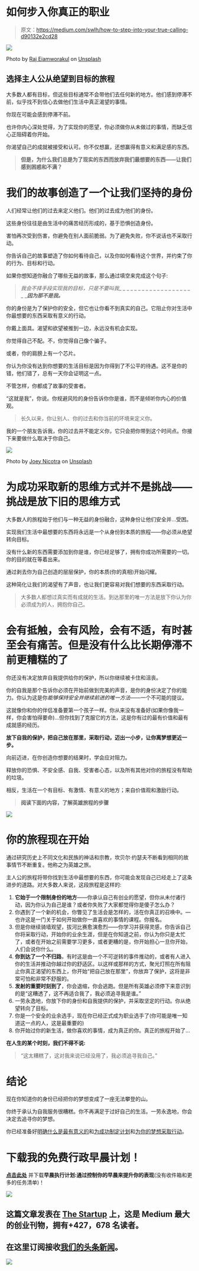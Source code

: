 # 如何步入你真正的职业

> 原文：<https://medium.com/swlh/how-to-step-into-your-true-calling-d90132e2cd28>

![](img/b121064d391ffedf4330212d8c5bf660.png)

Photo by [Raj Eiamworakul](https://unsplash.com/photos/o4c2zoVhjSw?utm_source=unsplash&utm_medium=referral&utm_content=creditCopyText) on [Unsplash](https://unsplash.com/search/photos/hero?utm_source=unsplash&utm_medium=referral&utm_content=creditCopyText)

## 选择主人公从绝望到目标的旅程

大多数人都有目标，但这些目标通常不会带他们去任何新的地方。他们感到停滞不前，似乎找不到信心去做他们生活中真正渴望的事情。

你现在可能会感到停滞不前。

也许你内心深处觉得，为了实现你的愿望，你必须做你从未做过的事情，而缺乏信心正阻碍着你开始。

你渴望自己的成就被接受和认可。你不仅想赢，还想赢得有意义和满足感的东西。

> **但是，为什么我们总是为了现实的东西而放弃我们最想要的东西——让我们感到困惑和不满？**

# 我们的故事创造了一个让我们坚持的身份

人们经常让他们的过去来定义他们。他们的过去成为他们的身份。

这些身份往往是由生活中的痛苦经历形成的，基于恐惧创造身份。

害怕再次受到伤害，你避免在别人面前脆弱。为了避免失败，你不说话也不采取行动。

你告诉自己的故事塑造了你如何看待自己，以及你如何看待这个世界，并约束了你的行为、目标和行动。

如果你想知道你融合了哪些无益的故事，那么通过填空来完成这个句子:

> *我会不择手段实现我的目标，只是不要叫我*_ _ _ _ _ _ _ _ _ _ _ _ _ _ _ _ _ _ _ _ _***因为那不是我。***

你的身份是为了保护你的安全，但它也让你看不到真实的自己。它阻止你对生活中你最想要的东西采取有意义的行动。

你戴上面具。渴望和欲望被推到一边，永远没有机会实现。

你觉得自己不配。不，你觉得自己像个骗子。

或者，你的肩膀上有一个芯片。

你认为你没有达到你想要的生活目标是因为你得到了不公平的待遇。这不是你的错，他们错了，总有一天你会证明这一点。

不管怎样，你都成了故事的受害者。

“这就是我”，你说。你规避风险的身份告诉你你是谁，而不是倾听你内心的价值观。

> 长久以来，你让别人、你的过去和你当前的环境来定义你。

我的一个朋友告诉我，你的过去并不能定义你，它只会把你带到这个时间点。你接下来要做什么取决于你自己。

![](img/bed9ce498c81727070b8dc9795ae30a4.png)

Photo by [Joey Nicotra](https://unsplash.com/photos/0EI_4R2r0qg?utm_source=unsplash&utm_medium=referral&utm_content=creditCopyText) on [Unsplash](https://unsplash.com/search/photos/hero?utm_source=unsplash&utm_medium=referral&utm_content=creditCopyText)

# 为成功采取新的思维方式并不是挑战——挑战是放下旧的思维方式

大多数人的旅程始于他们与一种无益的身份融合，这种身份让他们安全并…受困。

实现我们生活中最想要的东西将永远是一个从身份到本质的旅程——你必须从绝望转向目标。

没有什么新的东西需要添加到你是谁，你已经足够了，拥有你成功所需要的一切。你的目的就在等着出来。

通过剥去你为自己创造的层层保护，你的本质(你的真相)开始闪耀。

这种简化让我们的渴望有了声音，也让我们更容易对我们想要的东西采取行动。

> 大多数人都想过真实而有成就的生活。到达那里的唯一方法是放下你认为你必须成为的人，拥抱你自己。

# 会有抵触，会有风险，会有不适，有时甚至会有痛苦。但是没有什么比长期停滞不前更糟糕的了

你还没有决定放弃自我提供给你的保护，所以你继续被卡住和沮丧。

你的自我是那个告诉你必须在开始前做到完美的声音，是你的身份决定了你的能力。你认为这是你*能够保持安全并继续前进的唯一方法*——一个不可能的提议。

这就像你和你的伴侣准备要第一个孩子一样。你从来没有准备好(如果你像我一样，你会害怕得要命)…但你找到了克服它的方法，这是你有过的最有价值和最有成就感的经历。

**放下自我的保护，把自己放在那里，采取行动，迈出一小步，让你离梦想更近一步。**

向前迈进，在你创造你想要的结果时，学会应对阻力。

释放你的恐惧、不安全感、自我、受害者心态，以及所有其他对你的旅程没有帮助的垃圾。

相反，生活在一个有目标、有激情、有意义的地方；来自价值观和激励行动。

> **阅读下面的内容，了解英雄旅程的步骤**

![](img/34d571d4943c34a001e7f692c9dedd43.png)

# 你的旅程现在开始

通过研究历史上不同文化和民族的神话和宗教，坎贝尔·约瑟夫不断看到相同的故事情节不断重复。他称之为英雄之旅。

主人公的旅程将带你找到生活中最想要的东西，你可能会发现自己已经走上了这条进步的道路。对大多数人来说，这段旅程是这样的:

1.  **它始于一个限制身份的地方**——你承认自己有创业的愿望，但你从未付诸行动，因为你认为自己是谁？或者你失败了大家都觉得你是傻子怎么办？
2.  你遇到了一个新的机会，你瞥见了生活会是怎样的，活在你真正的召唤中。—也许这是一门关于如何开始做你一直喜欢的事情的课程。你报名。
3.  但是你继续骑墙观望，拔河比赛愈演愈烈——你学习并获得灵感，你告诉自己你将采取行动，开始你的业余生涯，但是在你知道之前，你认为你只是太忙了，或者在开始之前需要学习更多，或者更糟的是，你开始担心一旦你开始，人们会说你什么。
4.  **你到达了一个不归路**，有时这是由一个不可逆转的事件推动的，或者有人进入你的生活并推动你越过你的舒适区。以这样或那样的方式，聚光灯照在所有阻止你真正渴望的东西上，你开始“把自己放在那里”，你放弃了保护，这将是非常可怕和非常不舒服的。
5.  **发射的重要时刻到了**，你会退缩，你会逃跑。但是所有英雄必须停下来意识到的是“这糟透了，这不再适合我了，我必须追寻我是谁。”
6.  一劳永逸地，你放下你的身份和自我提供的保护，并采取坚定的行动。你从绝望转向了目标。
7.  你是一个安全的业余选手，现在你已经正式成为职业选手了(你可能是唯一知道这一点的人，这是最重要的)
8.  你开始过你的新生活，做你喜欢的事情，成为真正的你。真正的旅程开始了…

**在人生的某个时刻，我们不得不说:**

> “这太糟糕了，这对我来说已经没用了，我必须追寻我自己。”

# 结论

现在你知道你的身份已经把你的梦想变成了一座无法攀登的山。

你终于承认为自我服务很糟糕。你不再满足于过好自己的生活。一劳永逸地，你会决定去追寻你的梦想。

你已经准备好[明确什么是最有意义的](/swlh/how-you-get-there-doesnt-matter-a52c3ead54de)和[为成功制定计划](/swlh/how-to-set-better-goals-3520c73ecc6c)和[为你的梦想采取行动](https://theascent.pub/is-fear-preventing-you-from-starting-b0632dcf7382)。

# 下载我的免费行政早晨计划！

[**点击此处**](https://www.createpurpose.net/executive-morning-plan) 并下载**早晨执行计划:通过控制你的早晨来提升你的表现**(没有收件箱和更多的任务清单)！

[![](img/308a8d84fb9b2fab43d66c117fcc4bb4.png)](https://medium.com/swlh)

## 这篇文章发表在 [The Startup](https://medium.com/swlh) 上，这是 Medium 最大的创业刊物，拥有+427，678 名读者。

## 在这里订阅接收[我们的头条新闻](https://growthsupply.com/the-startup-newsletter/)。

[![](img/b0164736ea17a63403e660de5dedf91a.png)](https://medium.com/swlh)